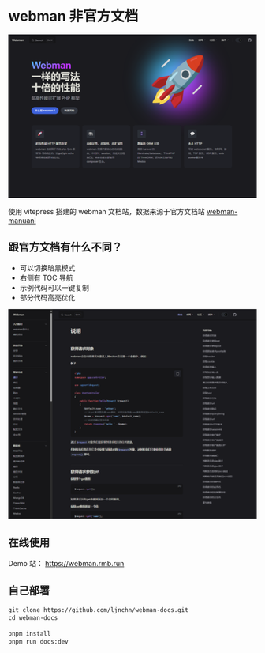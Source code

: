 # webman 非官方文档

![index](./assets/index.png)

使用 vitepress 搭建的 webman 文档站，数据来源于官方文档站 [webman-manuanl](https://github.com/webman-php/webman-manual)

## 跟官方文档有什么不同？

- 可以切换暗黑模式
- 右侧有 TOC 导航
- 示例代码可以一键复制
- 部分代码高亮优化

![TOC](./assets/toc.png)

## 在线使用

Demo 站： https://webman.rmb.run

## 自己部署

```shell
git clone https://github.com/ljnchn/webman-docs.git
cd webman-docs

pnpm install
pnpm run docs:dev
```
